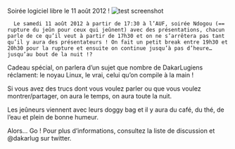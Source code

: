 
 Soirée logiciel libre le 11 août 2012 !
![test screenshot](image "")
    
      Le samedi 11 août 2012 à partir de 17:30 à l’AUF, soirée Ndogou (== rupture du jeûn pour ceux qui jeûnent) avec des présentations, chacun parle de ce qu’il veut à partir de 17h30 et on ne s’arrêtera pas tant qu’il y aura des présentateurs ! On fait un petit break entre 19h30 et 20h30 pour la rupture et ensuite on continue jusqu’à pas d’heure… jusqu’au bout de la nuit !?


Cadeau spécial, on parlera d’un sujet que nombre de DakarLugiens réclament: le noyau Linux, le vrai, celui qu’on compile à la main !


Si vous avez des trucs dont vous voulez parler ou que vous voulez montrer/partager, on aura le temps, on aura toute la nuit.


Les jeûneurs viennent avec leurs doggy bag et il y aura du café, du thé, de l’eau et plein de bonne humeur.


Alors… Go !
Pour plus d’informations, consultez la liste de discussion et @dakarlug sur twitter.

    
    
    



    



    



    



    



    



 
    
     